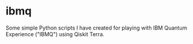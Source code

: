 # ibmq
Some simple Python scripts I have created for playing with IBM Quantum Experience ("IBMQ") using Qiskit Terra.

